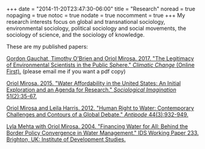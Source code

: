 +++
date = "2014-11-20T23:47:30-06:00"
title = "Research"
noread = true
nopaging = true
notoc = true
nodate = true
nocomment = true
+++
My research interests focus on global and transnational sociology, environmental sociology, political sociology and social movements, the sociology of science, and the sociology of knowledge.

These are my published papers:

[Gordon Gauchat, Timothy O'Brien and Oriol Mirosa. 2017. "The Legitimacy of Environmental Scientists in the Public Sphere." *Climatic Change* (Online First).](https://link.springer.com/article/10.1007/s10584-017-2015-z) (please email me if you want a pdf copy)

[Oriol Mirosa. 2015. "Water Affordability in the United States: An Initial Exploration and an Agenda for Research." *Sociological Imagination* 51(2):35-67.](/files/mirosa-2015.pdf)

[Oriol Mirosa and Leila Harris. 2012. "Human Right to Water: Contemporary Challenges and Contours of a Global Debate." *Antipode* 44(3):932-949.](/files/mirosa-harris-2012.pdf)

[Lyla Mehta with Oriol Mirosa. 2004. "Financing Water for All: Behind the Border Policy Convergence in Water Management." IDS Working Paper 233. Brighton, UK: Institute of Development Studies.](/files/mehta-mirosa-2004.pdf)
